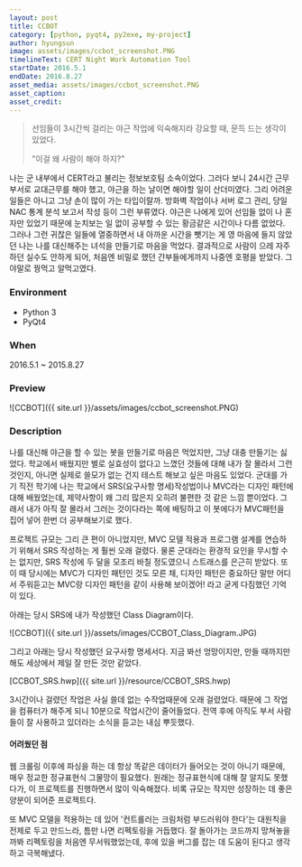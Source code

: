 ```yaml
---
layout: post
title: CCBOT
category: [python, pyqt4, py2exe, my-project]
author: hyungsun
image: assets/images/ccbot_screenshot.PNG
timelineText: CERT Night Work Automation Tool
startDate: 2016.5.1
endDate: 2016.8.27
asset_media: assets/images/ccbot_screenshot.PNG
asset_caption: 
asset_credit: 
---
```


> 선임들이 3시간씩 걸리는 야근 작업에 익숙해지라 강요할 때, 문득 드는 생각이 있었다.
>
> "이걸 왜 사람이 해야 하지?"

나는 군 내부에서 CERT라고 불리는 정보보호팀 소속이었다. 그러다 보니 24시간 근무부서로 교대근무를 해야 했고, 야근을 하는 날이면 해야할 일이 산더미였다. 그리 어려운 일들은 아니고 그냥 손이 많이 가는 타입이랄까. 방화벽 작업이나 서버 로그 관리, 당일 NAC 통계 분석 보고서 작성 등이 그런 부류였다. 야근은 나에게 있어 선임들 없이 나 혼자만 있었기 때문에 눈치보는 일 없이 공부할 수 있는 황금같은 시간이나 다름 없었다. 그러나 그런 귀찮은 일들에 열중하면서 내 아까운 시간을 뺏기는 게 영 마음에 들지 않았던 나는 나를 대신해주는 녀석을 만들기로 마음을 먹었다. 결과적으로 사람이 으레 자주하던 실수도 안하게 되어, 처음엔 비밀로 했던 간부들에게까지 나중엔 호평을 받았다. 그야말로 꿩먹고 알먹고였다.

### Environment
+ Python 3
+ PyQt4

### When
2016.5.1 ~ 2015.8.27

### Preview
![CCBOT]({{ site.url }}/assets/images/ccbot_screenshot.PNG)

### Description
나를 대신해 야근을 할 수 있는 봇을 만들기로 마음은 먹었지만, 그냥 대충 만들기는 싫었다. 학교에서 배웠지만 별로 실효성이 없다고 느꼈던 것들에 대해 내가 잘 몰라서 그런 것인지, 아니면 실제로 쓸모가 없는 건지 테스트 해보고 싶은 마음도 있었다. 군대를 가기 직전 학기에 나는 학교에서 SRS(요구사항 명세)작성법이나 MVC라는 디자인 패턴에 대해 배웠었는데, 제약사항이 왜 그리 많은지 오히려 불편한 것 같은 느낌 뿐이었다. 그래서 내가 아직 잘 몰라서 그러는 것이다라는 쪽에 배팅하고 이 봇에다가 MVC패턴을 집어 넣어 한번 더 공부해보기로 했다.

프로젝트 규모는 그리 큰 편이 아니었지만, MVC 모델 적용과 프로그램 설계를 연습하기 위해서 SRS 작성하는 게 훨씬 오래 걸렸다. 물론 군대라는 환경적 요인을 무시할 수는 없지만, SRS 작성에 두 달을 모조리 바칠 정도였으니 스트래스를 은근히 받았다. 또 이 때 당시에는 MVC가 디자인 패턴인 것도 모른 채, 디자인 패턴은 중요하단 말만 어디서 주워듣고는 MVC랑 디자인 패턴을 같이 사용해 보이겠어! 라고 굳게 다짐했던 기억이 있다.

아래는 당시 SRS에 내가 작성했던 Class Diagram이다.

![CCBOT]({{ site.url }}/assets/images/CCBOT_Class_Diagram.JPG)

그리고 아래는 당시 작성했던 요구사항 명세서다. 지금 봐선 엉망이지만, 만들 때까지만 해도 세상에서 제일 잘 만든 것만 같았다.

[CCBOT_SRS.hwp]({{ site.url }}/resource/CCBOT_SRS.hwp)

3시간이나 걸렸던 작업은 사실 쓸데 없는 수작업때문에 오래 걸렸었다. 때문에 그 작업을 컴퓨터가 해주게 되니 10분으로 작업시간이 줄어들었다. 전역 후에 아직도 부서 사람들이 잘 사용하고 있더라는 소식을 듣고는 내심 뿌듯했다.

#### 어려웠던 점
웹 크롤링 이후에 파싱을 하는 데 항상 똑같은 데이터가 들어오는 것이 아니기 때문에, 매우 정교한 정규표현식 그물망이 필요했다. 원래는 정규표현식에 대해 잘 알지도 못했다가, 이 프로젝트를 진행하면서 많이 익숙해졌다. 비록 규모는 작지만  성장하는 데 좋은 양분이 되어준 프로젝트다.

또 MVC 모델을 적용하는 데 있어 '컨트롤러는 크림처럼 부드러워야 한다'는 대원칙을 전제로 두고 만드느라, 틈만 나면 리펙토링을 거듭했다. 잘 돌아가는 코드까지 망쳐놓을 까봐 리펙토링을 처음엔 무서워했었는데, 후에 있을 버그를 잡는 데 도움이 된다고 생각하고 극복해냈다. 
